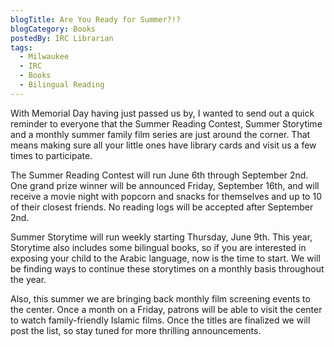 ```yaml
---
blogTitle: Are You Ready for Summer?!?
blogCategory: Books
postedBy: IRC Librarian
tags:
  - Milwaukee
  - IRC
  - Books
  - Bilingual Reading
---
```

With Memorial Day having just passed us by, I wanted to send out a quick 
reminder to everyone that the Summer Reading Contest, Summer Storytime 
and a monthly summer family film series are just around the corner. That 
means making sure all your little ones have library cards and visit us a 
few times to participate.
<!--more-->

The Summer Reading Contest will run June 6th through September 2nd. One 
grand prize winner will be announced Friday, September 16th, and will 
receive a movie night with popcorn and snacks for themselves and up to 
10 of their closest friends. No reading logs will be accepted after 
September 2nd.

Summer Storytime will run weekly starting Thursday, June 9th. This year, 
Storytime also includes some bilingual books, so if you are interested 
in exposing your child to the Arabic language, now is the time to start. 
We will be finding ways to continue these storytimes on a monthly basis 
throughout the year.


Also, this summer we are bringing back monthly film screening events to 
the center. Once a month on a Friday, patrons will be able to visit the 
center to watch family-friendly Islamic films. Once the titles are 
finalized we will post the list, so stay tuned for more thrilling 
announcements.